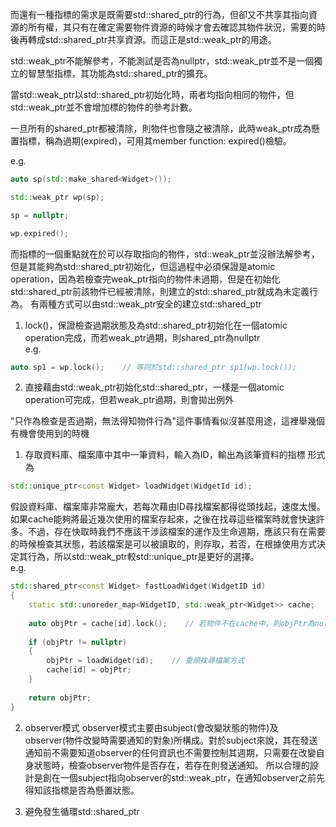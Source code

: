 而還有一種指標的需求是既需要std::shared_ptr的行為，但卻又不共享其指向資源的所有權，其只有在確定需要物件資源的時候才會去確認其物件狀況，需要的時後再轉成std::shared_ptr共享資源。而這正是std::weak_ptr的用途。

std::weak_ptr不能解參考，不能測試是否為nullptr，std::weak_ptr並不是一個獨立的智慧型指標，其功能為std::shared_ptr的擴充。

當std::weak_ptr以std::shared_ptr初始化時，兩者均指向相同的物件，但std::weak_ptr並不會增加標的物件的參考計數。

一旦所有的shared_ptr都被清除，則物件也會隨之被清除，此時weak_ptr成為懸置指標，稱為過期(expired)，可用其member function: expired()檢驗。

e.g.
```cpp
auto sp(std::make_shared<Widget>());

std::weak_ptr wp(sp);

sp = nullptr;

wp.expired();
```

而指標的一個重點就在於可以存取指向的物件，std::weak_ptr並沒辦法解參考，但是其能夠為std::shared_ptr初始化，但這過程中必須保證是atomic operation，因為若檢查完weak_ptr指向的物件未過期，但是在初始化std::shared_ptr前該物件已經被清除，則建立的std::shared_ptr就成為未定義行為。
有兩種方式可以由std::weak_ptr安全的建立std::shared_ptr
1. lock()，保證檢查過期狀態及為std::shared_ptr初始化在一個atomic operation完成，而若weak_ptr過期，則shared_ptr為nullptr<br>
e.g.
```cpp
auto sp1 = wp.lock();    // 等同於std::shared_ptr sp1(wp.lock());
```
2. 直接藉由std::weak_ptr初始化std::shared_ptr，一樣是一個atomic operation可完成，但若weak_ptr過期，則會拋出例外

"只作為檢查是否過期，無法得知物件行為"這件事情看似沒甚麼用途，這裡舉幾個有機會使用到的時機

1. 存取資料庫、檔案庫中其中一筆資料，輸入為ID，輸出為該筆資料的指標
形式為
```cpp
std::unique_ptr<const Widget> loadWidget(WidgetId id);
```
假設資料庫、檔案庫非常龐大，若每次藉由ID尋找檔案都得從頭找起，速度太慢。如果cache能夠將最近幾次使用的檔案存起來，之後在找尋這些檔案時就會快速許多。不過，存在快取時我們不應該干涉該檔案的運作及生命週期，應該只有在需要的時候檢查其狀態，若該檔案是可以被讀取的，則存取，若否，在根據使用方式決定其行為，所以std::weak_ptr較std::unique_ptr是更好的選擇。<br>
e.g.
```cpp
std::shared_ptr<const Widget> fastLoadWidget(WidgetID id)
{
    static std::unoreder_map<WidgetID, std::weak_ptr<Widget>> cache;
    
    auto objPtr = cache[id].lock();    // 若物件不在cache中，則objPtr為nullptr
    
    if (objPtr != nullptr)
    {
        objPtr = loadWidget(id);    // 重頭找尋檔案方式
        cache[id] = objPtr;
    }
    
    return objPtr;
}
```

2. observer模式
observer模式主要由subject(會改變狀態的物件)及observer(物件改變時需要通知的對象)所構成。對於subject來說，其在發送通知前不需要知道observer的任何資訊也不需要控制其週期，只需要在改變自身狀態時，檢查observer物件是否存在，若存在則發送通知。
所以合理的設計是創在一個subject指向observer的std::weak_ptr，在通知observer之前先得知該指標是否為懸置狀態。

3. 避免發生循環std::shared_ptr
